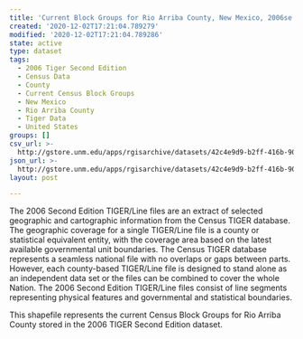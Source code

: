 ```yaml
---
title: 'Current Block Groups for Rio Arriba County, New Mexico, 2006se TIGER'
created: '2020-12-02T17:21:04.789279'
modified: '2020-12-02T17:21:04.789286'
state: active
type: dataset
tags:
  - 2006 Tiger Second Edition
  - Census Data
  - County
  - Current Census Block Groups
  - New Mexico
  - Rio Arriba County
  - Tiger Data
  - United States
groups: []
csv_url: >-
  http://gstore.unm.edu/apps/rgisarchive/datasets/42c4e9d9-b2ff-416b-904c-45e724743e14/tgr2006se_rioa_grpcu.derived.csv
json_url: >-
  http://gstore.unm.edu/apps/rgisarchive/datasets/42c4e9d9-b2ff-416b-904c-45e724743e14/tgr2006se_rioa_grpcu.derived.json
layout: post

---
```

The 2006 Second Edition TIGER/Line files are an extract of selected geographic and cartographic information from the Census TIGER database.  The geographic coverage for a single TIGER/Line file is a county or statistical equivalent entity, with the coverage area based on the latest available governmental unit boundaries. The Census TIGER database represents a seamless national file with no overlaps or gaps between parts.  However, each county-based TIGER/Line file is designed to stand alone as an independent data set or the files can be combined to cover the whole Nation.  The 2006 Second Edition  TIGER/Line files consist of line segments representing physical features and governmental and statistical boundaries.  

This shapefile represents the current Census Block Groups for Rio Arriba County stored in the 2006 TIGER Second Edition dataset.
